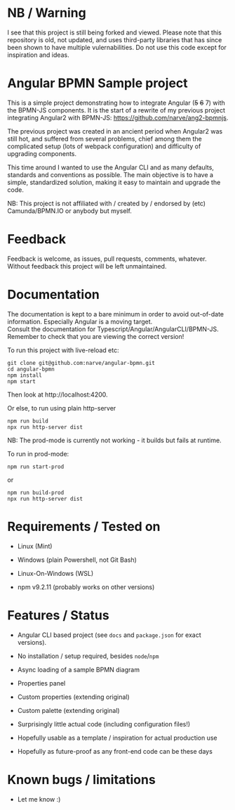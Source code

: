 # NB / Warning

I see that this project is still being forked and viewed. Please note that this repository is old, not updated, 
and uses third-party libraries that has since been shown to have multiple vulernabilities. Do not use this code 
except for inspiration and ideas. 

# Angular BPMN Sample project

This is a simple project demonstrating how to integrate Angular (~~5~~ ~~6~~ 7) with the 
BPMN-JS components. It is the start of a rewrite of my previous project integrating 
Angular2 with BPMN-JS: https://github.com/narve/ang2-bpmnjs.  

The previous project was created in an ancient period when Angular2 was still hot, 
and suffered from several problems, 
chief among them the complicated setup (lots of webpack configuration) and difficulty 
of upgrading components.  

This time around I wanted to use the Angular CLI and as many defaults, standards and conventions as possible. 
The main objective is to have a simple, standardized solution, making it easy to maintain and 
upgrade the code. 

NB: This project is not affiliated with / created by / endorsed by (etc) Camunda/BPMN.IO or anybody but myself. 


# Feedback

Feedback is welcome, as issues, pull requests, comments, whatever. Without feedback this project 
will be left unmaintained. 


# Documentation

The documentation is kept to a bare minimum in order to avoid out-of-date information. 
Especially Angular is a moving target.  
Consult the documentation for Typescript/Angular/AngularCLI/BPMN-JS. Remember to check that 
you are viewing the correct version!
 
To run this project with live-reload etc: 
 
    git clone git@github.com:narve/angular-bpmn.git
    cd angular-bpmn
    npm install
    npm start 
    
Then look at http://localhost:4200. 

Or else, to run using plain http-server

    npm run build
    npx run http-server dist


NB: The prod-mode is currently not working - it builds but fails at runtime. 

To run in prod-mode:

    npm run start-prod
    
or

    npm run build-prod
    npx run http-server dist

# Requirements / Tested on
 
- Linux (Mint)
- Windows (plain Powershell, not Git Bash) 
- Linux-On-Windows (WSL)

- npm v9.2.11 (probably works on other versions) 

# Features / Status

- Angular CLI based project (see `docs` and `package.json` for exact versions).
- No installation / setup required, besides `node`/`npm`

- Async loading of a sample BPMN diagram
- Properties panel
- Custom properties (extending original)
- Custom palette (extending original)

- Surprisingly little actual code (including configuration files!)
- Hopefully usable as a template / inspiration for actual production use
- Hopefully as future-proof as any front-end code can be these days


# Known bugs / limitations

- Let me know :)  
